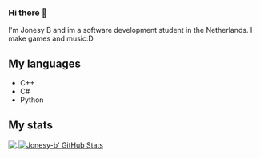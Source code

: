 ### Hi there 👋

I'm Jonesy B and im a software development student in the Netherlands.
I make games and music:D

## My languages
* C++
* C#
* Python

## My stats
<a href="https://github.com/SeamusMullan/SeamusMullan">
  <img align="center" src="https://github-readme-stats.vercel.app/api/top-langs/?username=jonesy-b-dev&hide=java,html,tex&title_color=ffffff&text_color=c9cacc&icon_color=2bbc8a&bg_color=1d1f21&langs_count=3" />
</a>
<a href="https://github.com/SeamusMullan/SeamusMullan">
  <img align="center" src="https://github-readme-stats.vercel.app/api?username=jonesy-b-dev&show_icons=true&line_height=27&count_private=true&title_color=ffffff&text_color=c9cacc&icon_color=2bbc8a&bg_color=1d1f21" alt="Jonesy-b' GitHub Stats" />
</a>
